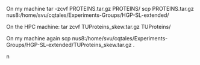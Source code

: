 On my machine
tar -zcvf PROTEINS.tar.gz PROTEINS/
scp PROTEINS.tar.gz nus8:/home/svu/cqtales/Experiments-Groups/HGP-SL-extended/

On the HPC machine:
tar zcvf TUProteins_skew.tar.gz TUProteins/


On my machine again
scp nus8:/home/svu/cqtales/Experiments-Groups/HGP-SL-extended/TUProteins_skew.tar.gz .

n
